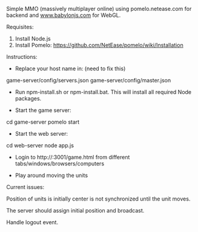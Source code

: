 Simple MMO (massively multiplayer online) using pomelo.netease.com for backend and www.babylonjs.com for WebGL.

Requisites:

1. Install Node.js
2. Install Pomelo: https://github.com/NetEase/pomelo/wiki/Installation


Instructions:

- Replace your host name in: (need to fix this)

game-server/config/servers.json
game-server/config/master.json

- Run npm-install.sh or npm-install.bat. This will install all required Node packages.

- Start the game server:

cd game-server
pomelo start

- Start the web server:

cd web-server
node app.js

- Login to http://<your host name>:3001/game.html from different tabs/windows/browsers/computers

- Play around moving the units



Current issues:

Position of units is initially center is not synchronized until the unit moves.

The server should assign initial position and broadcast.

Handle logout event.
